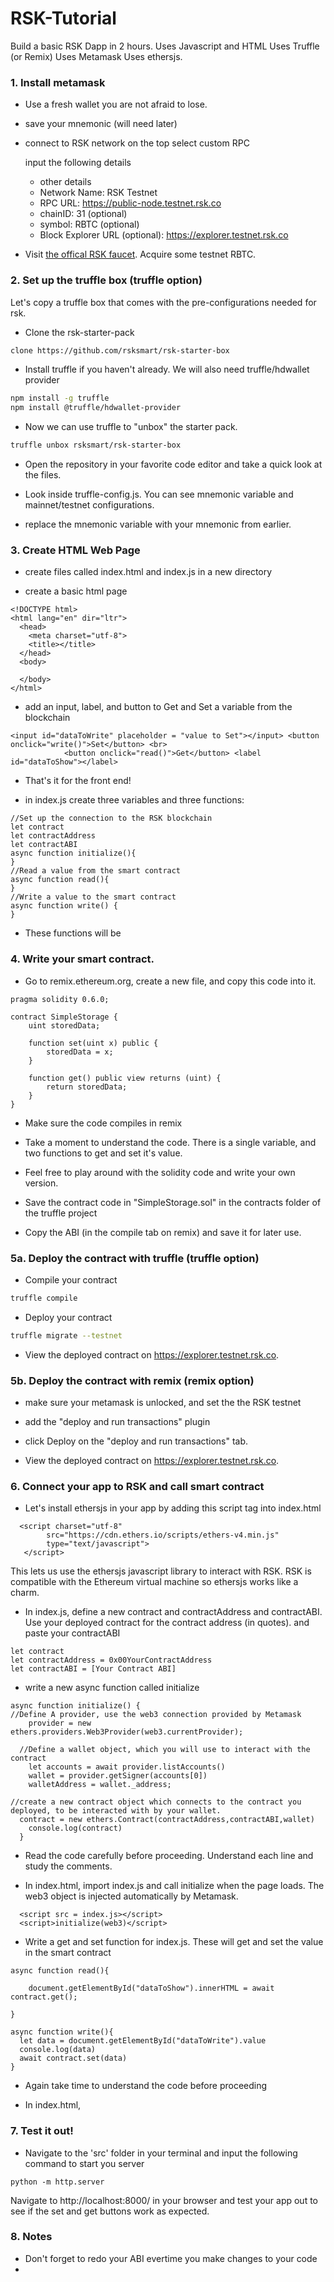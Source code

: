# RSK-Tutorial
Build a basic RSK Dapp in 2 hours.
Uses Javascript and HTML
Uses Truffle (or Remix)
Uses Metamask 
Uses ethersjs. 

### 1. Install metamask
* Use a fresh wallet you are not afraid to lose. 
* save your mnemonic (will need later)

* connect to RSK network
  on the top select custom RPC
    
  input the following details
  - other details
  - Network Name: RSK Testnet
  - RPC URL: https://public-node.testnet.rsk.co
  - chainID: 31 (optional)
  - symbol: RBTC (optional)
  - Block Explorer URL (optional): https://explorer.testnet.rsk.co
  
* Visit [the offical RSK faucet](https://faucet.testnet.rsk.co/). Acquire some testnet RBTC. 
 
### 2. Set up the truffle box (truffle option)
Let's copy a truffle box that comes with the pre-configurations needed for rsk.

* Clone the rsk-starter-pack
```bash
clone https://github.com/rsksmart/rsk-starter-box
```

* Install truffle if you haven't already. We will also need truffle/hdwallet provider
```bash
npm install -g truffle
npm install @truffle/hdwallet-provider
```

* Now we can use truffle to "unbox" the starter pack. 

```bash
truffle unbox rsksmart/rsk-starter-box
```

* Open the repository in your favorite code editor and take a quick look at the files. 

* Look inside truffle-config.js. You can see mnemonic variable and mainnet/testnet configurations. 

* replace the mnemonic variable with your mnemonic from earlier. 

### 3. Create HTML Web Page

* create files called index.html and index.js in a new directory

* create a basic html page

```
<!DOCTYPE html>
<html lang="en" dir="ltr">
  <head>
    <meta charset="utf-8">
    <title></title>
  </head>
  <body>
    
  </body>
</html>
```

* add an input, label, and button to Get and Set a variable from the blockchain
```
<input id="dataToWrite" placeholder = "value to Set"></input> <button onclick="write()">Set</button> <br>
    		<button onclick="read()">Get</button> <label id="dataToShow"></label>
```

* That's it for the front end!

* in index.js create three variables and three functions: 
```
//Set up the connection to the RSK blockchain
let contract
let contractAddress
let contractABI
async function initialize(){
}
//Read a value from the smart contract
async function read(){
}
//Write a value to the smart contract
async function write() {
}
```

* These functions will be 

### 4. Write your smart contract. 

* Go to remix.ethereum.org, create a new file,  and copy this code into it.

```
pragma solidity 0.6.0;

contract SimpleStorage {
    uint storedData;

    function set(uint x) public {
        storedData = x;
    }

    function get() public view returns (uint) {
        return storedData;
    }
}
```
* Make sure the code compiles in remix

* Take a moment to understand the code. There is a single variable, and two functions to get and set it's value.

* Feel free to play around with the solidity code and write your own version.

* Save the contract code in "SimpleStorage.sol" in the contracts folder of the truffle project

* Copy the ABI (in the compile tab on remix) and save it for later use. 

### 5a. Deploy the contract with truffle (truffle option)

* Compile your contract
```bash
truffle compile 
```
* Deploy your contract
```bash
truffle migrate --testnet 
```
* View the deployed contract on https://explorer.testnet.rsk.co. 



### 5b. Deploy the contract with remix (remix option)

* make sure your metamask is unlocked, and set the the RSK testnet

* add the "deploy and run transactions" plugin

* click Deploy on the "deploy and run transactions" tab.

* View the deployed contract on https://explorer.testnet.rsk.co. 

    
### 6. Connect your app to RSK and call smart contract

* Let's install ethersjs in your app by adding this script tag into index.html
```
  <script charset="utf-8"
        src="https://cdn.ethers.io/scripts/ethers-v4.min.js"
        type="text/javascript">
   </script>
```

This lets us use the ethersjs javascript library to interact with RSK. RSK is compatible with the Ethereum virtual machine so ethersjs works like a charm. 

* In index.js, define a new contract and contractAddress and contractABI. Use your deployed contract for the contract address (in quotes). and paste your contractABI
```
let contract
let contractAddress = 0x00YourContractAddress
let contractABI = [Your Contract ABI]
```

* write a new async function called initialize
```
async function initialize() {
//Define A provider, use the web3 connection provided by Metamask
	provider = new ethers.providers.Web3Provider(web3.currentProvider);
  
  //Define a wallet object, which you will use to interact with the contract
	let accounts = await provider.listAccounts()
	wallet = provider.getSigner(accounts[0])
	walletAddress = wallet._address;

//create a new contract object which connects to the contract you deployed, to be interacted with by your wallet. 
  contract = new ethers.Contract(contractAddress,contractABI,wallet)
	console.log(contract)
  }
```

* Read the code carefully before proceeding. Understand each line and study the comments. 

* In index.html, import index.js and call initialize when the page loads. The web3 object is injected automatically by Metamask. 
```
  <script src = index.js></script>
  <script>initialize(web3)</script>
```

* Write a get and set function for index.js. These will get and set the value in the smart contract

```
async function read(){

    document.getElementById("dataToShow").innerHTML = await contract.get();

}

async function write(){
  let data = document.getElementById("dataToWrite").value
  console.log(data)
  await contract.set(data)
}
```

* Again take time to understand the code before proceeding

* In index.html, 

### 7. Test it out!

* Navigate to the 'src' folder in your terminal and input the following command to start you server

```
python -m http.server
```
Navigate to http://localhost:8000/ in your browser and test your app out to see if the set and get buttons work as expected. 

### 8. Notes

* Don't forget to redo your ABI evertime you make changes to your code
*





